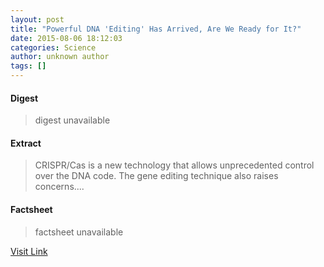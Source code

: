 ```yaml
---
layout: post
title: "Powerful DNA 'Editing' Has Arrived, Are We Ready for It?"
date: 2015-08-06 18:12:03
categories: Science
author: unknown author
tags: []
---
```



#### Digest
>digest unavailable

#### Extract
>CRISPR/Cas is a new technology that allows unprecedented control over the DNA code. The gene editing technique also raises concerns....

#### Factsheet
>factsheet unavailable

[Visit Link](http://www.livescience.com/51776-powerful-dna-editing-has-arrived-are-we-ready-for-it.html)


